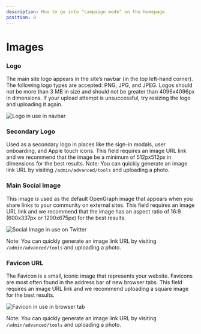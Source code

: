 ```yaml
---
description: How to go into "campaign mode" on the homepage.
position: 8
---
```


# Images

### Logo

The main site logo appears in the site’s navbar (in the top left-hand corner). 
The following logo types are accepted: PNG, JPG, and JPEG. Logos should not be more than 3 MB in size and should not be greater than 4096x4096px in dimensions. If your upload attempt is unsuccessful, try resizing the logo and uploading it again.

![Logo in use in navbar](https://raw.githubusercontent.com/forem/admin-docs/main/static/img/ImagesLogo.png)

### Secondary Logo

Used as a secondary logo in places like the sign-in modals, user onboarding, and Apple touch icons. This field requires an image URL link and we recommend that the image be a minimum of 512px512px in dimensions for the best results.
 Note: You can quickly generate an image link URL by visiting `/admin/advanced/tools` and uploading a photo.

### Main Social Image

This image is used as the default OpenGraph image that appears when you share links to your community on external sites. This field requires an image URL link and we recommend that the image has an aspect ratio of 16:9 (600x337px or 1200x675px) for the best results.

![Social Image in use on Twitter](https://raw.githubusercontent.com/forem/admin-docs/main/static/img/ImagesSocial.png)

Note: You can quickly generate an image link URL by visiting `/admin/advanced/tools` and uploading a photo.

### Favicon URL

The Favicon is a small, iconic image that represents your website. Favicons are most often found in the address bar of new browser tabs. This field requires an image URL link and we recommend uploading a square image for the best results.

![Favicon in use in browser tab](https://raw.githubusercontent.com/forem/admin-docs/main/static/img/ImagesFavicon.png)

Note: You can quickly generate an image link URL by visiting `/admin/advanced/tools` and uploading a photo.
